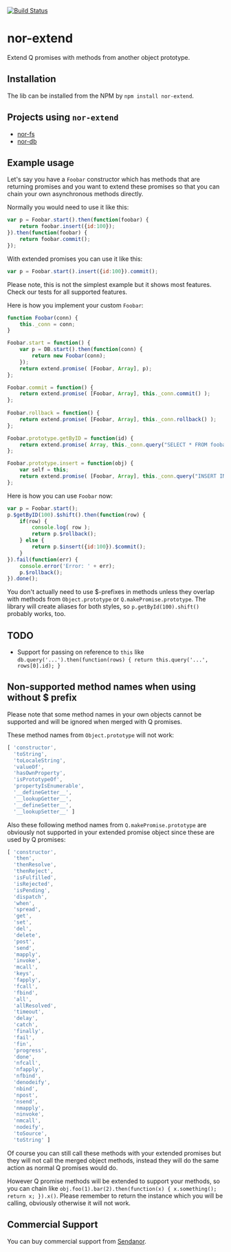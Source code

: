 [![Build Status](https://secure.travis-ci.org/Sendanor/nor-extend.png?branch=master)](http://travis-ci.org/Sendanor/nor-extend)

nor-extend
==========

Extend Q promises with methods from another object prototype.

Installation
------------

The lib can be installed from the NPM by `npm install nor-extend`.

Projects using `nor-extend`
---------------------------

* [nor-fs](https://github.com/Sendanor/nor-fs#nor-fs)
* [nor-db](https://github.com/Sendanor/nor-db#nor-db)

Example usage
-------------

Let's say you have a `Foobar` constructor which has methods that are 
returning promises and you want to extend these promises so that you can chain 
your own asynchronous methods directly.

Normally you would need to use it like this: 

```javascript
var p = Foobar.start().then(function(foobar) {
	return foobar.insert({id:100});
}).then(function(foobar) {
	return foobar.commit();
});
```

With extended promises you can use it like this:

```javascript
var p = Foobar.start().insert({id:100}).commit();
```

Please note, this is not the simplest example but it shows most features. Check our tests for all supported features.

Here is how you implement your custom `Foobar`:

```javascript
function Foobar(conn) {
	this._conn = conn;
}

Foobar.start = function() {
	var p = DB.start().then(function(conn) {
		return new Foobar(conn);
	});
	return extend.promise( [Foobar, Array], p);
};

Foobar.commit = function() {
	return extend.promise( [Foobar, Array], this._conn.commit() );
};
	
Foobar.rollback = function() {
	return extend.promise( [Foobar, Array], this._conn.rollback() );
};

Foobar.prototype.getByID = function(id) {
	return extend.promise( Array, this._conn.query("SELECT * FROM foobar WHERE id=?", [id]));
};

Foobar.prototype.insert = function(obj) {
	var self = this;
	return extend.promise( [Foobar, Array], this._conn.query("INSERT INTO foobar SET ?", [obj]).then(function() { return self; }) );
};
```

Here is how you can use `Foobar` now:

```javascript
var p = Foobar.start();
p.$getByID(100).$shift().then(function(row) {
	if(row) {
		console.log( row );
		return p.$rollback();
	} else {
		return p.$insert({id:100}).$commit();
	}
}).fail(function(err) {
	console.error('Error: ' + err);
	p.$rollback();
}).done();
```

You don't actually need to use $-prefixes in methods unless they overlap with methods from `Object.prototype` or `Q.makePromise.prototype`. The library will create 
aliases for both styles, so `p.getById(100).shift()` probably works, too.

TODO
----

* Support for passing on reference to `this` like `db.query('...').then(function(rows) { return this.query('...', rows[0].id); }`

Non-supported method names when using without $ prefix
------------------------------------------------------

Please note that some method names in your own objects cannot be supported and 
will be ignored when merged with Q promises.

These method names from `Object.prototype` will not work:

```javascript
[ 'constructor',
  'toString',
  'toLocaleString',
  'valueOf',
  'hasOwnProperty',
  'isPrototypeOf',
  'propertyIsEnumerable',
  '__defineGetter__',
  '__lookupGetter__',
  '__defineSetter__',
  '__lookupSetter__' ]
```

Also these following method names from `Q.makePromise.prototype` are obviously 
not supported in your extended promise object since these are used by Q 
promises:

```javascript
[ 'constructor',
  'then',
  'thenResolve',
  'thenReject',
  'isFulfilled',
  'isRejected',
  'isPending',
  'dispatch',
  'when',
  'spread',
  'get',
  'set',
  'del',
  'delete',
  'post',
  'send',
  'mapply',
  'invoke',
  'mcall',
  'keys',
  'fapply',
  'fcall',
  'fbind',
  'all',
  'allResolved',
  'timeout',
  'delay',
  'catch',
  'finally',
  'fail',
  'fin',
  'progress',
  'done',
  'nfcall',
  'nfapply',
  'nfbind',
  'denodeify',
  'nbind',
  'npost',
  'nsend',
  'nmapply',
  'ninvoke',
  'nmcall',
  'nodeify',
  'toSource',
  'toString' ]
```

Of course you can still call these methods with your extended promises but they 
will not call the merged object methods, instead they will do the same action 
as normal Q promises would do.

However Q promise methods will be extended to support your methods, so you can 
chain like `obj.foo(1).bar(2).then(function(x) { x.something(); return x; }).x()`. 
Please remember to return the instance which you will be calling, obviously 
otherwise it will not work.

Commercial Support
------------------

You can buy commercial support from [Sendanor](http://sendanor.com/software).
